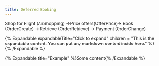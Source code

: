 ```yaml
---
title: Deferred Booking
---
```


Shop for Flight (AirShopping) →Price offers(OfferPrice)→ Book (OrderCreate) → Retrieve (OrderRetrieve) → Payment (OrderChange)

{% Expandable expandableTitle="Click to expand" 
children = "This is the expandable content. You can put any markdown content inside here." %}
{% /Expandable %}

{% Expandable title="Example" %}Some content{% /Expandable %}


